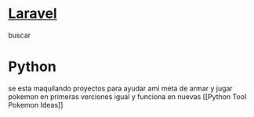 # [Laravel](https://laravel.com)
buscar 
# Python 
se esta maquilando proyectos para ayudar ami meta de armar y jugar pokemon en primeras verciones igual y funciona en nuevas [[Python Tool Pokemon Ideas]]






